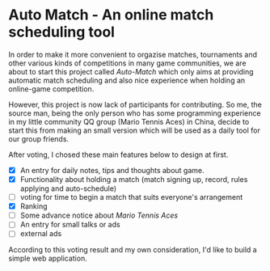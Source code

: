 # Auto Match - An online match scheduling tool

In order to make it more convenient to orgazise matches, tournaments and other various kinds of competitions in many game communities, we are about to start this project called *Auto-Match* which only aims at providing automatic match scheduling and also nice experience when holding an online-game competition.  

However, this project is now lack of participants for contributing. So me, the source man, being the only person who has some programming experience in my little community QQ group (Mario Tennis Aces) in China, decide to start this from making an small version which will be used as a daily tool for our group friends.  

After voting, I chosed these main features below to design at first.  

- [x] An entry for daily notes, tips and thoughts about game.
- [x] Functionality about holding a match (match signing up, record, rules applying and auto-schedule)
- [ ] voting for time to begin a match that suits everyone's arrangement
- [x] Ranking
- [ ] Some advance notice about *Mario Tennis Aces*
- [ ] An entry for small talks or ads
- [ ] external ads

According to this voting result and my own consideration, I'd like to build a simple web application.  

